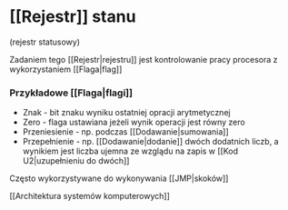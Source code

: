 # [[Rejestr]] stanu
(rejestr statusowy)

Zadaniem tego [[Rejestr|rejestru]] jest kontrolowanie pracy procesora z wykorzystaniem [[Flaga|flag]]

### Przykładowe [[Flaga|flagi]]
- Znak - bit znaku wyniku ostatniej opracji arytmetycznej
- Zero - flaga ustawiana jeżeli wynik operacji jest równy zero
- Przeniesienie - np. podczas [[Dodawanie|sumowania]]
- Przepełnienie - np. [[Dodawanie|dodanie]] dwóch dodatnich liczb, a wynikiem jest liczba ujemna ze wzglądu na zapis w [[Kod U2|uzupełnieniu do dwóch]]

Często wykorzystywane do wykonywania [[JMP|skoków]]

[[Architektura systemów komputerowych]]